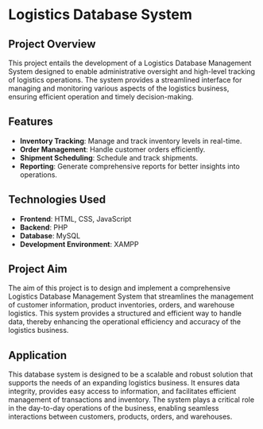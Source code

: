 # Logistics Database System

## Project Overview
This project entails the development of a Logistics Database Management System designed to enable administrative oversight and high-level tracking of logistics operations. The system provides a streamlined interface for managing and monitoring various aspects of the logistics business, ensuring efficient operation and timely decision-making.

## Features
- **Inventory Tracking**: Manage and track inventory levels in real-time.
- **Order Management**: Handle customer orders efficiently.
- **Shipment Scheduling**: Schedule and track shipments.
- **Reporting**: Generate comprehensive reports for better insights into operations.

## Technologies Used
- **Frontend**: HTML, CSS, JavaScript
- **Backend**: PHP
- **Database**: MySQL
- **Development Environment**: XAMPP

## Project Aim
The aim of this project is to design and implement a comprehensive Logistics Database Management System that streamlines the management of customer information, product inventories, orders, and warehouse logistics. This system provides a structured and efficient way to handle data, thereby enhancing the operational efficiency and accuracy of the logistics business.

## Application
This database system is designed to be a scalable and robust solution that supports the needs of an expanding logistics business. It ensures data integrity, provides easy access to information, and facilitates efficient management of transactions and inventory. The system plays a critical role in the day-to-day operations of the business, enabling seamless interactions between customers, products, orders, and warehouses.
